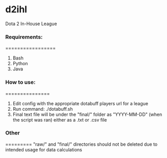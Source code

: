 # d2ihl
Dota 2 In-House League

### Requirements:
=================
1. Bash
2. Python
3. Java

### How to use:
===============
1. Edit config with the appropriate dotabuff players url for a league
2. Run command: ./dotabuff.sh
3. Final text file will be under the "final/" folder as "YYYY-MM-DD" (when the script was ran) either as a .txt or .csv file
 
### Other
=========
"raw/" and "final/" directories should not be deleted due to intended usage for data calculations

